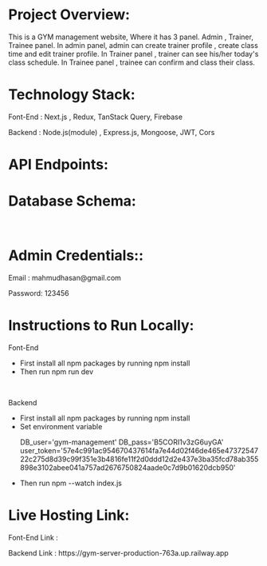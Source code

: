 <h1>Project Overview:</h1>
<p>This is a GYM management website, Where it has 3 panel. Admin , Trainer, Trainee panel. In admin panel, admin can create trainer profile , create class time and edit trainer profile. In Trainer panel , trainer can see his/her today's class schedule. In Trainee panel , trainee can confirm and class their class. </p>

<h1>Technology Stack:</h1>
<p>Font-End : Next.js , Redux, TanStack Query, Firebase </p>
<p>Backend : Node.js(module) , Express.js, Mongoose, JWT, Cors</p>

<h1>API Endpoints:</h1>
<p></p>

<h1> Database Schema:</h1>
<img src='' />
<img src='' />

<h1>Admin Credentials::</h1>
<p>Email : mahmudhasan@gmail.com</p>
<p>Password: 123456</p>

<h1>Instructions to Run Locally:</h1>
<p>Font-End</p>
<ul>
<li>First install all npm packages  by running npm install</li>
<li>Then run npm run dev</li>
</ul>
<br/>
<p>Backend</p>
<ul>
<li>First install all npm packages  by running npm install</li>
<li>Set environment variable</li>
<p>
DB_user='gym-management'
DB_pass='B5CORI1v3zG6uyGA'
user_token='57e4c991ac954670437614fa7e44d02f46de465e4737254722c275d8d39c99f351e3b4816fe11f2d0ddd12d2e437e3ba35fcd78ab355898e3102abee041a757ad2676750824aade0c7d9b01620dcb950'
</p>
<li>Then run npm --watch index.js</li>
</ul>

<h1>Live Hosting Link:</h1>
<p>Font-End Link : </p>
<p>Backend Link : https://gym-server-production-763a.up.railway.app</p>

